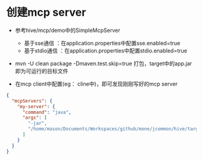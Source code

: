 # 创建mcp server
- 参考hive/mcp/demo中的SimpleMcpServer
  - 基于sse通信 ：在application.properties中配置sse.enabled=true
  - 基于stdio通信 ：在application.properties中配置stdio.enabled=true
- mvn -U clean package -Dmaven.test.skip=true 打包，target中的app.jar即为可运行的目标文件

- 在mcp client中配置(eg： cline中)，即可发现刚刚写好的mcp server
```json
{
  "mcpServers": {
    "my-server": {
      "command": "java",
      "args": [
        "-jar",
        "/home/mason/Documents/Workspaces/github/mone/jcommon/hive/target/app.jar"
      ]
    }
  }
}
```
